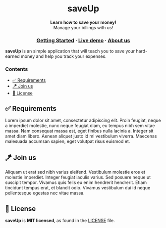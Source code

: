 <h1 align="center">
  saveUp
</h1>

<p align="center">
  <strong>Learn how to save your money!</strong><br>
  Manage your billings with us!
</p>

<h3 align="center">
  <a href="#">Getting Started</a>
  <span> · </span>
  <a href="#">Live demo</a>
  <span> · </span>
  <a href="https://github.com/python-lovers-group">About us</a>
</h3>

**saveUp** is an simple application that will teach you to save your hard-earned money and help you track your expenses.

### Contents 
- [✅ Requirements](#%e2%9c%85-requirements)
- [🪁 Join us](#%f0%9f%aa%81-join-us)
- [📜 License](#%f0%9f%93%9c-license)



## ✅ Requirements
Lorem ipsum dolor sit amet, consectetur adipiscing elit. Proin feugiat, neque a imperdiet molestie, nunc neque feugiat diam, eu tempus nibh sem vitae massa. Nam consequat massa est, eget finibus nulla lacinia a. Integer sit amet diam libero. Aenean aliquet justo id mi vestibulum viverra. Maecenas malesuada accumsan sapien, eget volutpat risus euismod et. 



## 🪁 Join us
Aliquam ut erat sed nibh varius eleifend. Vestibulum molestie eros et molestie imperdiet. Integer feugiat iaculis varius. Sed posuere neque ut suscipit tempor. Vivamus quis felis eu enim hendrerit hendrerit. Etiam tincidunt tempus erat, et blandit odio. Vivamus vestibulum dui id neque pellentesque egestas nec vitae massa.

## 📜 License
**saveUp** is **MIT licensed**, as found in the [LICENSE][l] file.


[l]: ./LICENSE